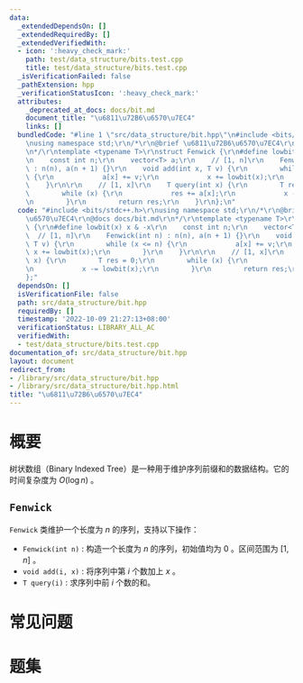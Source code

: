 ```yaml
---
data:
  _extendedDependsOn: []
  _extendedRequiredBy: []
  _extendedVerifiedWith:
  - icon: ':heavy_check_mark:'
    path: test/data_structure/bits.test.cpp
    title: test/data_structure/bits.test.cpp
  _isVerificationFailed: false
  _pathExtension: hpp
  _verificationStatusIcon: ':heavy_check_mark:'
  attributes:
    _deprecated_at_docs: docs/bit.md
    document_title: "\u6811\u72B6\u6570\u7EC4"
    links: []
  bundledCode: "#line 1 \"src/data_structure/bit.hpp\"\n#include <bits/stdc++.h>\r\
    \nusing namespace std;\r\n/*\r\n@brief \u6811\u72B6\u6570\u7EC4\r\n@docs docs/bit.md\r\
    \n*/\r\ntemplate <typename T>\r\nstruct Fenwick {\r\n#define lowbit(x) x & -x\r\
    \n    const int n;\r\n    vector<T> a;\r\n    // [1, n]\r\n    Fenwick(int n)\
    \ : n(n), a(n + 1) {}\r\n    void add(int x, T v) {\r\n        while (x <= n)\
    \ {\r\n            a[x] += v;\r\n            x += lowbit(x);\r\n        }\r\n\
    \    }\r\n\r\n    // [1, x]\r\n    T query(int x) {\r\n        T res = 0;\r\n\
    \        while (x) {\r\n            res += a[x];\r\n            x -= lowbit(x);\r\
    \n        }\r\n        return res;\r\n    }\r\n};\n"
  code: "#include <bits/stdc++.h>\r\nusing namespace std;\r\n/*\r\n@brief \u6811\u72B6\
    \u6570\u7EC4\r\n@docs docs/bit.md\r\n*/\r\ntemplate <typename T>\r\nstruct Fenwick\
    \ {\r\n#define lowbit(x) x & -x\r\n    const int n;\r\n    vector<T> a;\r\n  \
    \  // [1, n]\r\n    Fenwick(int n) : n(n), a(n + 1) {}\r\n    void add(int x,\
    \ T v) {\r\n        while (x <= n) {\r\n            a[x] += v;\r\n           \
    \ x += lowbit(x);\r\n        }\r\n    }\r\n\r\n    // [1, x]\r\n    T query(int\
    \ x) {\r\n        T res = 0;\r\n        while (x) {\r\n            res += a[x];\r\
    \n            x -= lowbit(x);\r\n        }\r\n        return res;\r\n    }\r\n\
    };"
  dependsOn: []
  isVerificationFile: false
  path: src/data_structure/bit.hpp
  requiredBy: []
  timestamp: '2022-10-09 21:27:13+08:00'
  verificationStatus: LIBRARY_ALL_AC
  verifiedWith:
  - test/data_structure/bits.test.cpp
documentation_of: src/data_structure/bit.hpp
layout: document
redirect_from:
- /library/src/data_structure/bit.hpp
- /library/src/data_structure/bit.hpp.html
title: "\u6811\u72B6\u6570\u7EC4"
---
```

# 概要
树状数组（Binary Indexed Tree）是一种用于维护序列前缀和的数据结构。它的时间复杂度为 $O(\log n)$ 。
## `Fenwick`
`Fenwick` 类维护一个长度为 $n$ 的序列，支持以下操作：
- `Fenwick(int n)` : 构造一个长度为 $n$ 的序列，初始值均为 $0$ 。区间范围为 $[1, n]$ 。
- `void add(i, x)` : 将序列中第 $i$ 个数加上 $x$ 。
- `T query(i)` : 求序列中前 $i$ 个数的和。


# 常见问题

# 题集